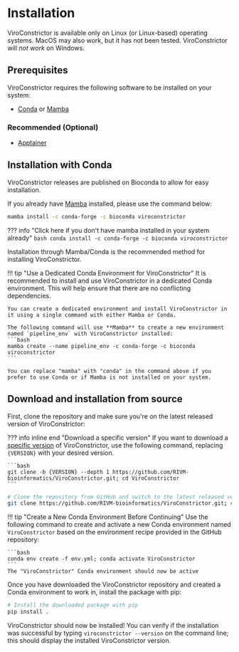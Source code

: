 # Installation

ViroConstrictor is available only on Linux (or Linux-based) operating systems. MacOS may also work, but it has not been tested. ViroConstrictor will *not work* on Windows.  

## Prerequisites

ViroConstrictor requires the following software to be installed on your system:

- [Conda](https://docs.conda.io/projects/conda/en/latest/user-guide/install/index.html) or [Mamba](https://mamba.readthedocs.io/en/latest/installation.html)

### Recommended (Optional)

- [Apptainer](https://apptainer.org/)

## Installation with Conda

ViroConstrictor releases are published on Bioconda to allow for easy installation.

If you already have [Mamba](https://mamba.readthedocs.io/en/latest/installation.html) installed, please use the command below:
```bash
mamba install -c conda-forge -c bioconda viroconstrictor
```

??? info "Click here if you don't have mamba installed in your system already"
    ```bash
    conda install -c conda-forge -c bioconda viroconstrictor
    ```

Installation through Mamba/Conda is the recommended method for installing ViroConstrictor.

!!! tip "Use a Dedicated Conda Environment for ViroConstrictor"
    It is recommended to install and use ViroConstrictor in a dedicated Conda environment. This will help ensure that there are no conflicting dependencies.

    You can create a dedicated environment and install ViroConstrictor in it using a single command with either Mamba or Conda.

    The following command will use **Mamba** to create a new environment named `pipeline_env` with ViroConstrictor installed:
    ```bash
    mamba create --name pipeline_env -c conda-forge -c bioconda viroconstrictor
    ```

    You can replace "mamba" with "conda" in the command above if you prefer to use Conda or if Mamba is not installed on your system.



## Download and installation from source

First, clone the repository and make sure you're on the latest released version of ViroConstrictor:

??? info inline end "Download a specific version"
    If you want to download a <u>specific version</u> of ViroConstrictor, use the following command, replacing `{VERSION}` with your desired version.

    ```bash
    git clone -b {VERSION} --depth 1 https://github.com/RIVM-bioinformatics/ViroConstrictor.git; cd ViroConstrictor
    ```

```bash
# Clone the repository from GitHub and switch to the latest released version
git clone https://github.com/RIVM-bioinformatics/ViroConstrictor.git; cd ViroConstrictor; git checkout tags/$(git tag --sort=committerdate | tail -1) >> /dev/null
```


!!! tip "Create a New Conda Environment Before Continuing"
    Use the following command to create and activate a new Conda environment named `ViroConstrictor` based on the environment recipe provided in the GitHub repository:

    ```bash
    conda env create -f env.yml; conda activate ViroConstrictor
    ```
    The "ViroConstrictor" Conda environment should now be active

Once you have downloaded the ViroConstrictor repository and created a Conda environment to work in, install the package with pip:

```bash
# Install the downloaded package with pip
pip install .
```

ViroConstrictor should now be installed!
You can verify if the installation was successful by typing `viroconstrictor --version` on the command line; this should display the installed ViroConstrictor version.